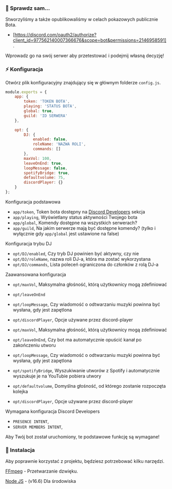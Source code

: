 ### 📌 Sprawdz sam...

Stworzyliśmy a także opublikowaliśmy w celach pokazowych publicznie Bota.
- [https://discord.com/oauth2/authorize?client_id=977562140007366676&scope=bot&permissions=2146958591].

Wprowadz go na swój serwer aby przetestować i podejmij własną decyzję!


### ⚡ Konfiguracja

Otwórz plik konfiguracyjny znajdujący się w głównym folderze `config.js`.

```js
module.exports = {
    app: {
        token: 'TOKEN BOTA',
        playing: 'STATUS BOTA',
        global: true,
		guild: 'ID SERWERA'
    },

    opt: {
        DJ: {
            enabled: false,
            roleName: 'NAZWA ROLI',
            commands: []
        },
        maxVol: 100,
        leaveOnEnd: true,
        loopMessage: false,
        spotifyBridge: true,
        defaultvolume: 75,
        discordPlayer: {}
    }
};
```

Konfiguracja podstawowa

- `app/token`, Token bota dostępny na [Discord Developers](https://discordapp.com/developers/applications) sekcja
- `app/playing`, Wyświetlany status aktywności Twojego bota
- `app/global`, Komendy dostępne na wszystkich serwerach?
- `app/guild`, Na jakim serwerze mają być dostępne komendy? (tylko i wyłącznie gdy `app/global` jest ustawione na false)



Konfiguracja trybu DJ

- `opt/DJ/enabled`, Czy tryb DJ powinien być aktywny, czy nie 
- `opt/DJ/roleName`, nazwa roli DJ-a, która ma zostać wykorzystana
- `opt/DJ/commands`, Lista poleceń ograniczona do członków z rolą DJ-a

Zaawansowana konfiguracja

- `opt/maxVol`, Maksymalna głośność, którą użytkownicy mogą zdefiniować
- `opt/leaveOnEnd` 
- `opt/loopMessage`, Czy wiadomość o odtwarzaniu muzyki powinna być wysłana, gdy jest zapętlona
- `opt/discordPlayer`, Opcje używane przez discord-player

- `opt/maxVol`, Maksymalna głośność, którą użytkownicy mogą zdefiniować
- `opt/leaveOnEnd`,  Czy bot ma automatycznie opuścić kanał po zakończeniu utworu
- `opt/loopMessage`, Czy wiadomość o odtwarzaniu muzyki powinna być wysłana, gdy jest zapętlona
- `opt/spotifyBridge`, Wyszukiwanie utworów z Spotify i automatycznie wyszukuje je na YouTubie pobiera utwory
- `opt/defaultvolume`, Domyślna głośność, od którego zostanie rozpoczęta kolejka
- `opt/discordPlayer`, Opcje używane przez discord-player


Wymagana konfiguracja Discord Developers

- `PRESENCE INTENT`, 
- `SERVER MEMBERS INTENT`,

Aby Twój bot został uruchomiony, te podstawowe funkcję są wymagane!


### 📑 Instalacja

Aby poprawnie korzystać z projektu, będziesz potrzebować kilku narzędzi.

[FFmpeg](https://www.ffmpeg.org) - Przetwarzanie dzwięku.

[Node JS](https://nodejs.org/en/) - (v16.6) Dla środowiska